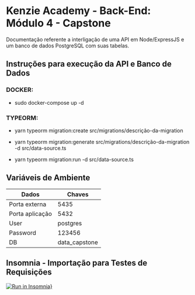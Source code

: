 # Kenzie Academy - Back-End: Módulo 4 - Capstone

Documentação referente a interligação de uma API em Node/ExpressJS e um banco de dados PostgreSQL com suas tabelas.

## Instruções para execução da API e Banco de Dados

### **DOCKER:**

- sudo docker-compose up -d

### **TYPEORM:**

- yarn typeorm migration:create src/migrations/descrição-da-migration

- yarn typeorm migration:generate src/migrations/descrição-da-migration -d src/data-source.ts

- yarn typeorm migration:run -d src/data-source.ts

## Variáveis de Ambiente

Dados           | Chaves
----------------|-----------
Porta externa   | 5435
Porta aplicação | 5432
User            | postgres
Password        | 123456
DB              | data_capstone

## Insomnia - Importação para Testes de Requisições

[![Run in Insomnia}](https://insomnia.rest/images/run.svg)](https://insomnia.rest/run/?label=Request%20Collection%20-%20Capstone%20Node%2FExpressJS&uri=https%3A%2F%2Fraw.githubusercontent.com%2Fjeanknieling%2Fcapstone-nodejs-m4%2Ffeature%2Fentities-interfaces%2FInsomnia.json)